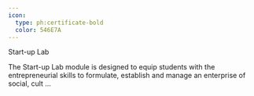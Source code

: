 ```yaml
---
icon:
  type: ph:certificate-bold
  color: 546E7A
---
```

Start-up Lab

The Start-up Lab module is designed to equip students with the entrepreneurial skills to formulate, establish and manage an enterprise of social, cult ... 
